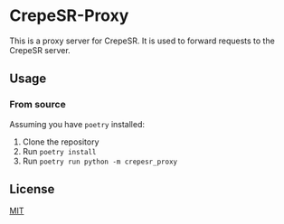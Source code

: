 # CrepeSR-Proxy

This is a proxy server for CrepeSR. It is used to forward requests to the CrepeSR server.

## Usage

### From source

Assuming you have `poetry` installed:

1. Clone the repository
2. Run `poetry install`
3. Run `poetry run python -m crepesr_proxy`

## License

[MIT](./LICENSE)
